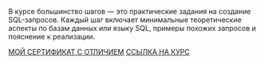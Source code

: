 В курсе большинство шагов — это практические задания на создание SQL-запросов. 
Каждый шаг включает  минимальные теоретические аспекты по базам данных или языку SQL,
примеры похожих запросов и пояснение к реализации.

[МОЙ СЕРТИФИКАТ С ОТЛИЧИЕМ](https://stepik.org/cert/2434801)
[ССЫЛКА НА КУРС](https://stepik.org/course/63054/info)
